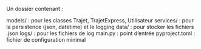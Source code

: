 Un dossier contenant :

models/ : pour les classes Trajet, TrajetExpress, Utilisateur
services/ : pour la persistence (json, datetime) et le logging
data/ : pour stocker les fichiers .json
logs/ : pour les fichiers de log
main.py : point d’entrée
pyproject.toml : fichier de configuration minimal